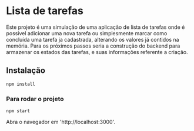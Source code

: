 # Lista de tarefas

Este projeto é uma simulação de uma aplicação de lista de tarefas onde
é possivel adicionar uma nova tarefa ou simplesmente marcar como concluída uma 
tarefa ja cadastrada, alterando os valores já contidos na memória.
Para os próximos passos seria a construção do backend para armazenar os estados 
das tarefas, e suas informações referente a criação.

## Instalação

`npm install`

### Para rodar o projeto 
`npm start`

Abra o navegador em 'http://localhost:3000'.

